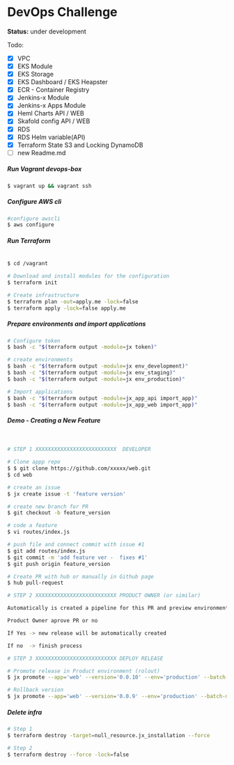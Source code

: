 # DevOps Challenge

**Status:** under development

Todo:

- [x] VPC
- [x] EKS Module
- [x] EKS Storage
- [x] EKS Dashboard / EKS Heapster
- [x] ECR - Container Registry
- [x] Jenkins-x Module
- [x] Jenkins-x Apps Module
- [x] Heml Charts    API / WEB
- [x] Skafold config API / WEB
- [x] RDS
- [x] RDS Helm variable(API)
- [x] Terraform State S3 and Locking DynamoDB
- [ ] new Readme.md

##### Run Vagrant devops-box

```bash
$ vagrant up && vagrant ssh
```

##### Configure AWS cli

```bash
#configure awscli
$ aws configure

```

##### Run Terraform

```bash

$ cd /vagrant

# Download and install modules for the configuration
$ terraform init

# Create infrastructure
$ terraform plan -out=apply.me -lock=false
$ terraform apply -lock=false apply.me
```

##### Prepare environments and import applications

```bash
# Configure token
$ bash -c "$(terraform output -module=jx token)"

# create environments
$ bash -c "$(terraform output -module=jx env_development)"
$ bash -c "$(terraform output -module=jx env_staging)"
$ bash -c "$(terraform output -module=jx env_production)"

# Import applications
$ bash -c "$(terraform output -module=jx_app_api import_app)"
$ bash -c "$(terraform output -module=jx_app_web import_app)"
```


##### Demo - Creating a New Feature

```bash


# STEP 1 XXXXXXXXXXXXXXXXXXXXXXXXXX  DEVELOPER

# Clone appp repo
$ $ git clone https://github.com/xxxxx/web.git
$ cd web

# create an issue
$ jx create issue -t 'feature version'

# create new branch for PR
$ git checkout -b feature_version

# code a feature
$ vi routes/index.js

# push file and connect commit with issue #1
$ git add routes/index.js
$ git commit -m 'add feature ver -  fixes #1'
$ git push origin feature_version

# Create PR with hub or manually in Github page
$ hub pull-request

# STEP 2 XXXXXXXXXXXXXXXXXXXXXXXXXX PRODUCT OWNER (or similar)

Automatically is created a pipeline for this PR and preview environment

Product Owner aprove PR or no

If Yes -> new release will be automatically created

If no  -> finish process

# STEP 3 XXXXXXXXXXXXXXXXXXXXXXXXXX DEPLOY RELEASE

# Promote release in Product environment (rolout)
$ jx promote --app='web' --version='0.0.10' --env='production' --batch-mode=true

# Rollback version
$ jx promote --app='web' --version='0.0.9' --env='production' --batch-mode=true


```

##### Delete infra

```bash
# Step 1
$ terraform destroy -target=null_resource.jx_installation --force

# Step 2
$ terraform destroy --force -lock=false
```